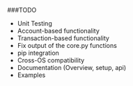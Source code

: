 ###TODO

- Unit Testing
- Account-based functionality
- Transaction-based functionality
- Fix output of the core.py functions
- pip integration
- Cross-OS compatibility
- Documentation (Overview, setup, api)
- Examples